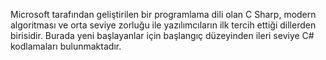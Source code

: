 Microsoft tarafından geliştirilen bir programlama dili olan C Sharp, modern algoritması ve orta seviye zorluğu ile yazılımcıların ilk tercih ettiği dillerden birisidir. Burada yeni başlayanlar için başlangıç düzeyinden ileri seviye C# kodlamaları bulunmaktadır.
